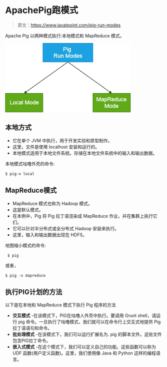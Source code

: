 # ApachePig跑模式

> 原文：<https://www.javatpoint.com/pig-run-modes>

Apache Pig 以两种模式执行:本地模式和 MapReduce 模式。

![Apache Pig Run Modes](img/c6613c145c9fda11cb1e55c5a070f2ea.png)

## 本地方式

*   它在单个 JVM 中执行，用于开发实验和原型制作。
*   这里，文件是使用 localhost 安装和运行的。
*   本地模式适用于本地文件系统。存储在本地文件系统中的输入和输出数据。

本地模式咕噜外壳的命令:

```
$ pig-x local  

```

## MapReduce模式

*   MapReduce 模式也称为 Hadoop 模式。
*   这是默认模式。
*   在本例中，Pig 将 Pig 拉丁语渲染成 MapReduce 作业，并在集群上执行它们。
*   它可以针对半分布式或全分布式 Hadoop 安装来执行。
*   这里，输入和输出数据出现在 HDFS。

地图缩小模式的命令:

```
 $ pig  

```

或者，

```
$ pig -x mapreduce

```

## 执行PIG计划的方法

以下是在本地和 MapReduce 模式下执行 Pig 程序的方法

*   **交互模式** -在该模式下，PIG在咕噜人外壳中执行。要调用 Grunt shell，请运行 pig 命令。一旦执行了咕噜模式，我们就可以在命令行上交互式地提供 Pig 拉丁语语句和命令。
*   **批处理模式** -在该模式下，我们可以运行扩展名为. pig 的脚本文件。这些文件包含PIG拉丁命令。
*   **嵌入式模式** -在这个模式下，我们可以定义自己的功能。这些函数可以称为 UDF 函数(用户定义函数)。这里，我们使用像 Java 和 Python 这样的编程语言。